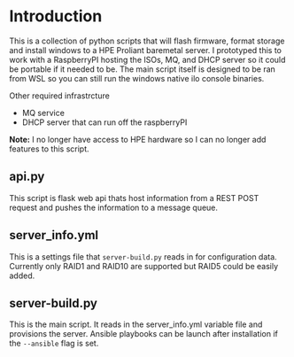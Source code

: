 # Introduction

This is a collection of python scripts that will flash firmware, format storage and install windows to a HPE Proliant baremetal server. I prototyped this to work with a RaspberryPI hosting the ISOs, MQ, and DHCP server so it could be portable if it needed to be. The main script itself is designed to be ran from WSL so you can still run the windows native ilo console binaries. 

Other required infrastrcture
- MQ service
- DHCP server that can run off the raspberryPI

**Note:** I no longer have access to HPE hardware so I can no longer add features to this script. 

## api.py 

This script is flask web api thats host information from a REST POST request and pushes the information to a message queue. 

## server_info.yml

This is a settings file that `server-build.py` reads in for configuration data. Currently only RAID1 and RAID10 are supported but RAID5 could be easily added. 

## server-build.py

This is the main script. It reads in the server_info.yml variable file and provisions the server.  Ansible playbooks can be launch after installation if the `--ansible` flag is set. 

